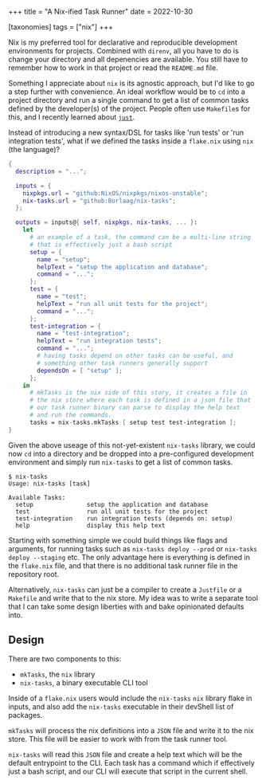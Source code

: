 +++
title = "A Nix-ified Task Runner"
date = 2022-10-30

[taxonomies]
tags = ["nix"]
+++

Nix is my preferred tool for declarative and reproducible development environments for projects. Combined
with `direnv`, all you have to do is change your directory and all depenencies are available.
You still have to remember how to work in that project or read the `README.md` file.

<!-- more -->

Something I appreciate about `nix` is its agnostic approach, but I'd like to go a step further
with convenience. An ideal workflow would be to `cd` into a project directory and run a single
command to get a list of common tasks defined by the developer(s) of the project.
People often use `Makefile`s for this, and I recently learned about [`just`](https://github.com/casey/just).

Instead of introducing a new syntax/DSL for tasks like 'run tests' or 'run integration tests',
what if we defined the tasks inside a `flake.nix` using `nix` (the language)?

```nix
{
  description = "...";

  inputs = {
    nixpkgs.url = "github:NixOS/nixpkgs/nixos-unstable";
    nix-tasks.url = "github:Borlaag/nix-tasks";
  };

  outputs = inputs@{ self, nixpkgs, nix-tasks, ... }:
    let
      # an example of a task, the command can be a multi-line string
      # that is effectively just a bash script
      setup = {
        name = "setup";
        helpText = "setup the application and database";
        command = "...";
      };
      test = {
        name = "test";
        helpText = "run all unit tests for the project";
        command = "...";
      };
      test-integration = {
        name = "test-integration";
        helpText = "run integration tests";
        command = "...";
        # having tasks depend on other tasks can be useful, and
        # something other task runners generally support
        dependsOn = [ "setup" ];
      };
    in
      # mkTasks is the nix side of this story, it creates a file in
      # the nix store where each task is defined in a json file that
      # our task runner binary can parse to display the help text
      # and run the commands.
      tasks = nix-tasks.mkTasks [ setup test test-integration ];
}
```

Given the above useage of this not-yet-existent `nix-tasks` library, we could now `cd` into a directory
and be dropped into a pre-configured development environment and simply run `nix-tasks` to get a list
of common tasks.

```
$ nix-tasks
Usage: nix-tasks [task]

Available Tasks:
  setup               setup the application and database
  test                run all unit tests for the project
  test-integration    run integration tests (depends on: setup)
  help                display this help text
```

Starting with something simple we could build things like flags and arguments, for running tasks such as
`nix-tasks deploy --prod` or `nix-tasks deploy --staging` etc. The only advantage here is everything is
defined in the `flake.nix` file, and that there is no additional task runner file in the repository root.

Alternatively, `nix-tasks` can just be a compiler to create a `Justfile` or a `Makefile` and write that
to the nix store. My idea was to write a separate tool that I can take some design liberties with and bake
opinionated defaults into.

## Design

There are two components to this:

- `mkTasks`, the `nix` library
- `nix-tasks`, a binary executable CLI tool

Inside of a `flake.nix` users would include the `nix-tasks` `nix` library flake in inputs,
and also add the `nix-tasks` executable in their devShell list of packages.

`mkTasks` will process the nix definitions into a `JSON` file and write it to the nix store.
This file will be easier to work with from the task runner tool.

`nix-tasks` will read this `JSON` file and create a help text which will be the default entrypoint
to the CLI. Each task has a command which if effectively just a bash script, and our CLI will execute
that script in the current shell.
